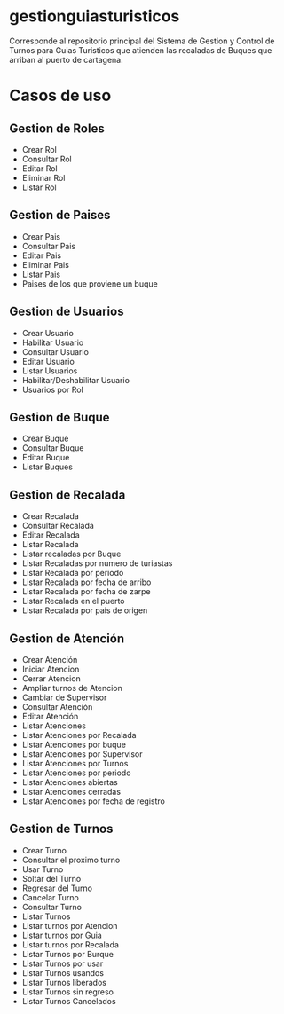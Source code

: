 # gestionguiasturisticos
Corresponde al repositorio principal del Sistema de Gestion y Control de Turnos para Guias Turisticos que atienden las recaladas de Buques que arriban al puerto de cartagena.
 
# Casos de uso
## Gestion de Roles
- Crear Rol
- Consultar Rol
- Editar Rol
- Eliminar Rol
- Listar Rol
## Gestion de Paises
- Crear Pais
- Consultar Pais
- Editar Pais
- Eliminar Pais
- Listar Pais
- Paises de los que proviene un buque
## Gestion de Usuarios
- Crear Usuario
- Habilitar Usuario
- Consultar Usuario
- Editar Usuario
- Listar Usuarios
- Habilitar/Deshabilitar Usuario
- Usuarios por Rol
## Gestion de Buque
- Crear Buque
- Consultar Buque
- Editar Buque
- Listar Buques
## Gestion de Recalada
- Crear Recalada
- Consultar Recalada
- Editar Recalada
- Listar Recalada
- Listar recaladas por Buque
- Listar Recaladas por numero de turiastas
- Listar Recalada por periodo
- Listar Recalada por fecha de arribo
- Listar Recalada por fecha de zarpe
- Listar Recalada en el puerto
- Listar Recalada por pais de origen
## Gestion de Atención
- Crear Atención
- Iniciar Atencion
- Cerrar Atencion
- Ampliar turnos de Atencion
- Cambiar de Supervisor
- Consultar Atención
- Editar Atención
- Listar Atenciones
- Listar Atenciones por Recalada
- Listar Atenciones por buque
- Listar Atenciones por Supervisor
- Listar Atenciones por Turnos
- Listar Atenciones por periodo
- Listar Atenciones abiertas
- Listar Atenciones cerradas
- Listar Atenciones por fecha de registro
## Gestion de Turnos
- Crear Turno
- Consultar el proximo turno
- Usar Turno
- Soltar del Turno
- Regresar del Turno
- Cancelar Turno
- Consultar Turno
- Listar Turnos
- Listar turnos por Atencion
- Listar turnos por Guia
- Listar turnos por Recalada
- Listar Turnos por Burque
- Listar Turnos por usar
- Listar Turnos usandos
- Listar Turnos liberados
- Listar Turnos sin regreso
- Listar Turnos Cancelados









